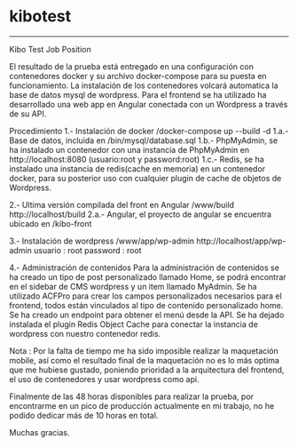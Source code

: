 # kibotest
----------------------
Kibo Test Job Position

El resultado de la prueba está entregado en una configuración con contenedores docker y su archivo docker-compose para su puesta en funcionamiento. 
La instalación de los contenedores volcará automatica la base de datos mysql de wordpress.
Para el frontend se ha utilizado ha desarrollado una web app en Angular conectada con un Wordpress a través de su API.

Procedimiento
1.- Instalación de docker
/docker-compose up --build -d
1.a.- Base de datos, incluida en /bin/mysql/database.sql
1.b.- PhpMyAdmin, se ha instalado un contenedor con una instancia de PhpMyAdmin en http://localhost:8080 (usuario:root y password:root)
1.c.- Redis, se ha instalado una instancia de redis(cache en memoria) en un contenedor docker, para su posterior uso con cualquier plugin de cache de objetos de Wordpress.


2.- Ultima versión compilada del front en Angular
/www/build
http://localhost/build
2.a.- Angular, el proyecto de angular se encuentra ubicado en /kibo-front


3.- Instalación de wordpress 
/www/app/wp-admin
http://localhost/app/wp-admin
usuario : root
password : root

4.- Administración de contenidos
Para la administración de contenidos se ha creado un tipo de post personalizado llamado Home, se podrá encontrar en el sidebar de CMS wordpress y un item llamado MyAdmin.
Se ha utilizado ACFPro para crear los campos personalizados necesarios para el frontend, todos están vinculados al tipo de contenido personalizado home.
Se ha creado un endpoint para obtener el menú desde la API.
Se ha dejado instalada el plugin Redis Object Cache para conectar la instancia de wordpress con nuestro contenedor redis.

Nota : Por la falta de tiempo me ha sido imposible realizar la maquetación mobile, así como el resultado final de la maquetación no es lo más optima que me hubiese gustado, poniendo prioridad a la arquitectura del frontend, el uso de contenedores y usar wordpress como api.

Finalmente de las 48 horas disponibles para realizar la prueba, por encontrarme en un pico de producción actualmente en mi trabajo, no he podido dedicar más de 10 horas en total. 

Muchas gracias.
